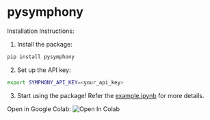# pysymphony

Installation Instructions:

1. Install the package:
```bash
pip install pysymphony
```

2. Set up the API key:
```bash
export SYMPHONY_API_KEY=<your_api_key>
```

3. Start using the package!
Refer the [example.ipynb](./example.ipynb) for more details.

Open in Google Colab:
![Open In Colab](https://colab.research.google.com/github/compositionlabs/pysymphony/blob/main/example.ipynb)